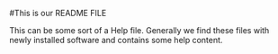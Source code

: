 #This is our README FILE

This can be some sort of a Help file. Generally we find these files with newly installed software and contains some help content.